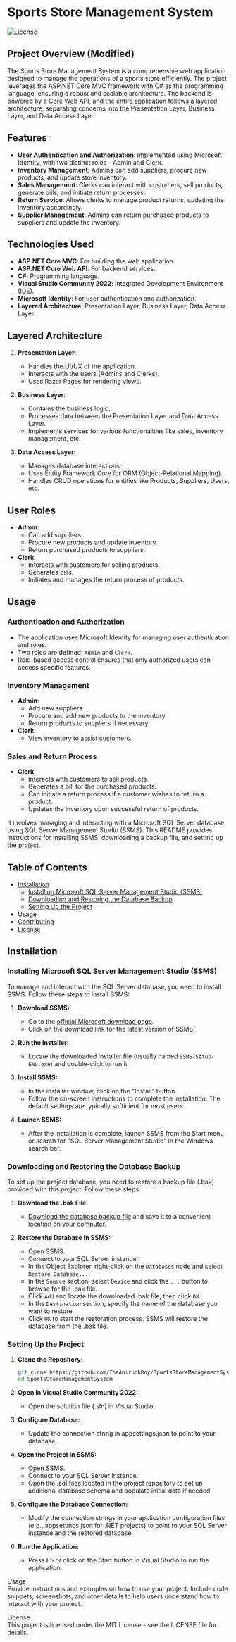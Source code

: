# Sports Store Management System

[![License](https://img.shields.io/badge/license-MIT-blue.svg)](LICENSE)

## Project Overview (Modified)

The Sports Store Management System is a comprehensive web application designed to manage the operations of a sports store efficiently. The project leverages the ASP.NET Core MVC framework with C# as the programming language, ensuring a robust and scalable architecture. The backend is powered by a Core Web API, and the entire application follows a layered architecture, separating concerns into the Presentation Layer, Business Layer, and Data Access Layer.

## Features

- **User Authentication and Authorization**: Implemented using Microsoft Identity, with two distinct roles - Admin and Clerk.
- **Inventory Management**: Admins can add suppliers, procure new products, and update store inventory.
- **Sales Management**: Clerks can interact with customers, sell products, generate bills, and initiate return processes.
- **Return Service**: Allows clerks to manage product returns, updating the inventory accordingly.
- **Supplier Management**: Admins can return purchased products to suppliers and update the inventory.

## Technologies Used

- **ASP.NET Core MVC**: For building the web application.
- **ASP.NET Core Web API**: For backend services.
- **C#**: Programming language.
- **Visual Studio Community 2022**: Integrated Development Environment (IDE).
- **Microsoft Identity**: For user authentication and authorization.
- **Layered Architecture**: Presentation Layer, Business Layer, Data Access Layer.

## Layered Architecture

1. **Presentation Layer**: 
   - Handles the UI/UX of the application.
   - Interacts with the users (Admins and Clerks).
   - Uses Razor Pages for rendering views.

2. **Business Layer**: 
   - Contains the business logic.
   - Processes data between the Presentation Layer and Data Access Layer.
   - Implements services for various functionalities like sales, inventory management, etc.

3. **Data Access Layer**: 
   - Manages database interactions.
   - Uses Entity Framework Core for ORM (Object-Relational Mapping).
   - Handles CRUD operations for entities like Products, Suppliers, Users, etc.

## User Roles

- **Admin**: 
  - Can add suppliers.
  - Procure new products and update inventory.
  - Return purchased products to suppliers.
- **Clerk**: 
  - Interacts with customers for selling products.
  - Generates bills.
  - Initiates and manages the return process of products.

## Usage

### Authentication and Authorization

- The application uses Microsoft Identity for managing user authentication and roles.
- Two roles are defined: `Admin` and `Clerk`.
- Role-based access control ensures that only authorized users can access specific features.

### Inventory Management

- **Admin**:
  - Add new suppliers.
  - Procure and add new products to the inventory.
  - Return products to suppliers if necessary.
- **Clerk**:
  - View inventory to assist customers.

### Sales and Return Process

- **Clerk**:
  - Interacts with customers to sell products.
  - Generates a bill for the purchased products.
  - Can initiate a return process if a customer wishes to return a product.
  - Updates the inventory upon successful return of products.

It involves managing and interacting with a Microsoft SQL Server database using SQL Server Management Studio (SSMS). This README provides instructions for installing SSMS, downloading a backup file, and setting up the project.

## Table of Contents

- [Installation](#installation)
  - [Installing Microsoft SQL Server Management Studio (SSMS)](#installing-microsoft-sql-server-management-studio-ssms)
  - [Downloading and Restoring the Database Backup](#downloading-and-restoring-the-database-backup)
  - [Setting Up the Project](#setting-up-the-project)
- [Usage](#usage)
- [Contributing](#contributing)
- [License](#license)

## Installation

### Installing Microsoft SQL Server Management Studio (SSMS)

To manage and interact with the SQL Server database, you need to install SSMS. Follow these steps to install SSMS:

1. **Download SSMS:**
   - Go to the [official Microsoft download page](https://docs.microsoft.com/en-us/sql/ssms/download-sql-server-management-studio-ssms).
   - Click on the download link for the latest version of SSMS.

2. **Run the Installer:**
   - Locate the downloaded installer file (usually named `SSMS-Setup-ENU.exe`) and double-click to run it.

3. **Install SSMS:**
   - In the installer window, click on the "Install" button.
   - Follow the on-screen instructions to complete the installation. The default settings are typically sufficient for most users.

4. **Launch SSMS:**
   - After the installation is complete, launch SSMS from the Start menu or search for "SQL Server Management Studio" in the Windows search bar.

### Downloading and Restoring the Database Backup

To set up the project database, you need to restore a backup file (.bak) provided with this project. Follow these steps:

1. **Download the .bak File:**
   - [Download the database backup file](https://github.com/TheAnirudhRoy/SportsStoreManagementSystem/blob/master/SportsDB.bak) and save it to a convenient location on your computer.

2. **Restore the Database in SSMS:**
   - Open SSMS.
   - Connect to your SQL Server instance.
   - In the Object Explorer, right-click on the `Databases` node and select `Restore Database...`.
   - In the `Source` section, select `Device` and click the `...` button to browse for the .bak file.
   - Click `Add` and locate the downloaded .bak file, then click `OK`.
   - In the `Destination` section, specify the name of the database you want to restore.
   - Click `OK` to start the restoration process. SSMS will restore the database from the .bak file.

### Setting Up the Project

1. **Clone the Repository:**
   ```sh
   git clone https://github.com/TheAnirudhRoy/SportsStoreManagementSystem.git
   cd SportsStoreManagementSystem
   
2. **Open in Visual Studio Community 2022:**
   - Open the solution file (.sln) in Visual Studio.
   
3. **Configure Database:**
   - Update the connection string in appsettings.json to point to your database.

4. **Open the Project in SSMS:**
   - Open SSMS.
   - Connect to your SQL Server instance.
   - Open the .sql files located in the project repository to set up additional database schema and populate initial data if needed.

5. **Configure the Database Connection:**
   - Modify the connection strings in your application configuration files (e.g., appsettings.json for .NET projects) to point to your SQL Server instance and the restored database.

6. **Run the Application:**
   - Press F5 or click on the Start button in Visual Studio to run the application.

Usage\
Provide instructions and examples on how to use your project. Include code snippets, screenshots, and other details to help users understand how to interact with your project.

License\
This project is licensed under the MIT License - see the LICENSE file for details.
